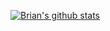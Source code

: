 
[![Brian's github stats](https://github-readme-stats.vercel.app/api?username=shidoitsuka&hide=issues&count_private=true&show_icons=true&hide_border=true&)](https://github.com/shidoitsuka/)

<!--
**shidoitsuka/shidoitsuka** is a ✨ _special_ ✨ repository because its `README.md` (this file) appears on your GitHub profile.

Here are some ideas to get you started:

- 🔭 I’m currently working on ...
- 🌱 I’m currently learning ...
- 👯 I’m looking to collaborate on ...
- 🤔 I’m looking for help with ...
- 💬 Ask me about ...
- 📫 How to reach me: ...
- 😄 Pronouns: ...
- ⚡ Fun fact: ...
-->

